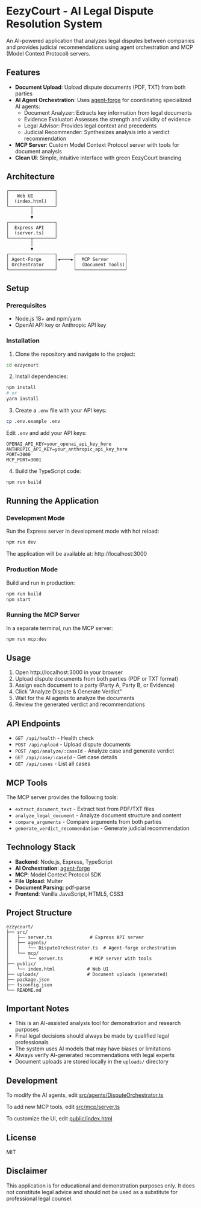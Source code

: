 # EezyCourt - AI Legal Dispute Resolution System

An AI-powered application that analyzes legal disputes between companies and provides judicial recommendations using agent orchestration and MCP (Model Context Protocol) servers.

## Features

- **Document Upload**: Upload dispute documents (PDF, TXT) from both parties
- **AI Agent Orchestration**: Uses [agent-forge](https://github.com/frostlogic-ab/agent-forge) for coordinating specialized AI agents:
  - Document Analyzer: Extracts key information from legal documents
  - Evidence Evaluator: Assesses the strength and validity of evidence
  - Legal Advisor: Provides legal context and precedents
  - Judicial Recommender: Synthesizes analysis into a verdict recommendation
- **MCP Server**: Custom Model Context Protocol server with tools for document analysis
- **Clean UI**: Simple, intuitive interface with green EezyCourt branding

## Architecture

```
┌─────────────────┐
│   Web UI        │
│  (index.html)   │
└────────┬────────┘
         │
         ▼
┌─────────────────┐
│  Express API    │
│  (server.ts)    │
└────────┬────────┘
         │
         ▼
┌─────────────────┐      ┌──────────────────┐
│ Agent-Forge     │◄────►│  MCP Server      │
│ Orchestrator    │      │  (Document Tools)│
└─────────────────┘      └──────────────────┘
```

## Setup

### Prerequisites

- Node.js 18+ and npm/yarn
- OpenAI API key or Anthropic API key

### Installation

1. Clone the repository and navigate to the project:

```bash
cd ezzycourt
```

2. Install dependencies:

```bash
npm install
# or
yarn install
```

3. Create a `.env` file with your API keys:

```bash
cp .env.example .env
```

Edit `.env` and add your API keys:

```env
OPENAI_API_KEY=your_openai_api_key_here
ANTHROPIC_API_KEY=your_anthropic_api_key_here
PORT=3000
MCP_PORT=3001
```

4. Build the TypeScript code:

```bash
npm run build
```

## Running the Application

### Development Mode

Run the Express server in development mode with hot reload:

```bash
npm run dev
```

The application will be available at: http://localhost:3000

### Production Mode

Build and run in production:

```bash
npm run build
npm start
```

### Running the MCP Server

In a separate terminal, run the MCP server:

```bash
npm run mcp:dev
```

## Usage

1. Open http://localhost:3000 in your browser
2. Upload dispute documents from both parties (PDF or TXT format)
3. Assign each document to a party (Party A, Party B, or Evidence)
4. Click "Analyze Dispute & Generate Verdict"
5. Wait for the AI agents to analyze the documents
6. Review the generated verdict and recommendations

## API Endpoints

- `GET /api/health` - Health check
- `POST /api/upload` - Upload dispute documents
- `POST /api/analyze/:caseId` - Analyze case and generate verdict
- `GET /api/case/:caseId` - Get case details
- `GET /api/cases` - List all cases

## MCP Tools

The MCP server provides the following tools:

- `extract_document_text` - Extract text from PDF/TXT files
- `analyze_legal_document` - Analyze document structure and content
- `compare_arguments` - Compare arguments from both parties
- `generate_verdict_recommendation` - Generate judicial recommendation

## Technology Stack

- **Backend**: Node.js, Express, TypeScript
- **AI Orchestration**: [agent-forge](https://github.com/frostlogic-ab/agent-forge)
- **MCP**: Model Context Protocol SDK
- **File Upload**: Multer
- **Document Parsing**: pdf-parse
- **Frontend**: Vanilla JavaScript, HTML5, CSS3

## Project Structure

```
ezzycourt/
├── src/
│   ├── server.ts              # Express API server
│   ├── agents/
│   │   └── DisputeOrchestrator.ts  # Agent-forge orchestration
│   └── mcp/
│       └── server.ts          # MCP server with tools
├── public/
│   └── index.html            # Web UI
├── uploads/                  # Document uploads (generated)
├── package.json
├── tsconfig.json
└── README.md
```

## Important Notes

- This is an AI-assisted analysis tool for demonstration and research purposes
- Final legal decisions should always be made by qualified legal professionals
- The system uses AI models that may have biases or limitations
- Always verify AI-generated recommendations with legal experts
- Document uploads are stored locally in the `uploads/` directory

## Development

To modify the AI agents, edit [src/agents/DisputeOrchestrator.ts](src/agents/DisputeOrchestrator.ts)

To add new MCP tools, edit [src/mcp/server.ts](src/mcp/server.ts)

To customize the UI, edit [public/index.html](public/index.html)

## License

MIT

## Disclaimer

This application is for educational and demonstration purposes only. It does not constitute legal advice and should not be used as a substitute for professional legal counsel.

